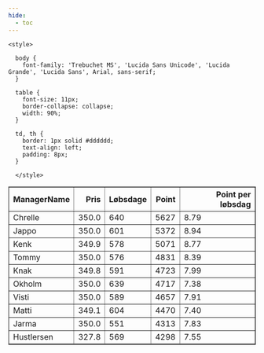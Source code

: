 ```yaml
---
hide:
  - toc
---
```


<!doctype html>
<html lang="en">
  <head>
    <meta charset="UTF-8" />
    <meta name="viewport" content="width=device-width, initial-scale=1.0" />
    <title> C Y K E L V E N N E R </title>

    <style>

      body {
        font-family: 'Trebuchet MS', 'Lucida Sans Unicode', 'Lucida Grande', 'Lucida Sans', Arial, sans-serif;
      }

      table {
        font-size: 11px;
        border-collapse: collapse;
        width: 90%;
      }
      
      td, th {
        border: 1px solid #dddddd;
        text-align: left;
        padding: 8px;
      }
      
      </style>
  </head>
  <body>
  <table border="1" class="dataframe" id="filterabletable">
  <thead>
    <tr style="text-align: right;">
      <th>ManagerName</th>
      <th>Pris</th>
      <th>Løbsdage</th>
      <th>Point</th>
      <th>Point per løbsdag</th>
    </tr>
  </thead>
  <tbody>
    <tr>
      <td>Chrelle</td>
      <td>350.0</td>
      <td>640</td>
      <td>5627</td>
      <td>8.79</td>
    </tr>
    <tr>
      <td>Jappo</td>
      <td>350.0</td>
      <td>601</td>
      <td>5372</td>
      <td>8.94</td>
    </tr>
    <tr>
      <td>Kenk</td>
      <td>349.9</td>
      <td>578</td>
      <td>5071</td>
      <td>8.77</td>
    </tr>
    <tr>
      <td>Tommy</td>
      <td>350.0</td>
      <td>576</td>
      <td>4831</td>
      <td>8.39</td>
    </tr>
    <tr>
      <td>Knak</td>
      <td>349.8</td>
      <td>591</td>
      <td>4723</td>
      <td>7.99</td>
    </tr>
    <tr>
      <td>Okholm</td>
      <td>350.0</td>
      <td>639</td>
      <td>4717</td>
      <td>7.38</td>
    </tr>
    <tr>
      <td>Visti</td>
      <td>350.0</td>
      <td>589</td>
      <td>4657</td>
      <td>7.91</td>
    </tr>
    <tr>
      <td>Matti</td>
      <td>349.1</td>
      <td>604</td>
      <td>4470</td>
      <td>7.40</td>
    </tr>
    <tr>
      <td>Jarma</td>
      <td>350.0</td>
      <td>551</td>
      <td>4313</td>
      <td>7.83</td>
    </tr>
    <tr>
      <td>Hustlersen</td>
      <td>327.8</td>
      <td>569</td>
      <td>4298</td>
      <td>7.55</td>
    </tr>
  </tbody>
</table>
<script src="../js/tablefilter/tablefilter.js"></script>

  <script data-config>
    var tfConfig = {
      base_path: '../js/tablefilter/',
      alternate_rows: true,
      btn_reset: {
          text: 'Nulstil'
      },
      auto_filter: {
        delay: 1100 //milliseconds
      },
 
      loader: true,
      no_results_message: true,  

      // columns data types
      col_types: [
          'string',
          { type: 'formatted-number', decimal: '.', thousands: ',' },
          'number',
          'number',
          { type: 'formatted-number', decimal: '.', thousands: ',' },
      ],

      // Sort extension: in this example the column data types are provided by the
      // 'col_types' property. The sort extension also has a 'types' property
      // defining the columns data type for column sorting. If the 'types'
      // property is not defined, the sorting extension will fallback to
      // the 'col_types' definitions.
      extensions: [{ name: 'sort' }]
  };

  var tf = new TableFilter('filterabletable', tfConfig);
  tf.init();
</script>
    
  </body>
</html>